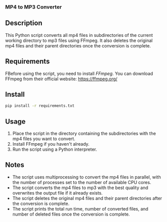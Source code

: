 ### MP4 to MP3 Converter
## Description
This Python script converts all mp4 files in subdirectories of the current working directory to mp3 files using FFmpeg. It also deletes the original mp4 files and their parent directories once the conversion is complete.

## Requirements
FBefore using the script, you need to install *FFmpeg*. You can download FFmpeg from their official website: https://ffmpeg.org/
## Install
```sh
pip install -r requirements.txt
```
## Usage
1. Place the script in the directory containing the subdirectories with the mp4 files you want to convert.
2. Install FFmpeg if you haven't already.
3. Run the script using a Python interpreter.
## Notes
- The script uses multiprocessing to convert the mp4 files in parallel, with the number of processes set to the number of available CPU cores.
- The script converts the mp4 files to mp3 with the best quality and overwrites the output file if it already exists.
- The script deletes the original mp4 files and their parent directories after the conversion is complete.
- The script prints the total run time, number of converted files, and number of deleted files once the conversion is complete.
